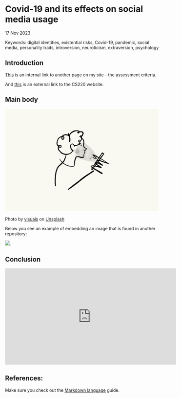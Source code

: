 # Covid-19 and its effects on social media usage

17 Nov 2023

Keywords: digital identities, existential risks, Covid-19, pandemic, social media, personality traits, introversion, neuroticism, extraversion, psychology

## Introduction
[This](assessement.md) is an internal link to another page on my site - the assessment criteria. 

And [this](https://navigatingthedigitalworld.com) is an external link to the CS220 website. 

## Main body 

![Photo of a sketch incorporating covid-19 and social media usage.](assets/img/visuals-idbBOa-MQ-I-unsplash.jpg)

Photo by <a href="https://unsplash.com/@visuals?utm_content=creditCopyText&utm_medium=referral&utm_source=unsplash">visuals</a> on <a href="https://unsplash.com/photos/white-and-black-cat-sketch-idbBOa-MQ-I?utm_content=creditCopyText&utm_medium=referral&utm_source=unsplash">Unsplash</a>  

Below you see an example of embedding an image that is found in another repository:

![](https://khofstadter.com/assets/img/2005-04-01-khofstadter-painting-chien.jpg). 

## Conclusion 

<iframe width="560" height="315" src="https://www.youtube.com/embed/lfPJ7Tz4JGs" title="YouTube video player" frameborder="0" allow="accelerometer; autoplay; clipboard-write; encrypted-media; gyroscope; picture-in-picture" allowfullscreen></iframe>

## References:
Make sure you check out the [Markdown language](https://guides.github.com/features/mastering-markdown/) guide. 


